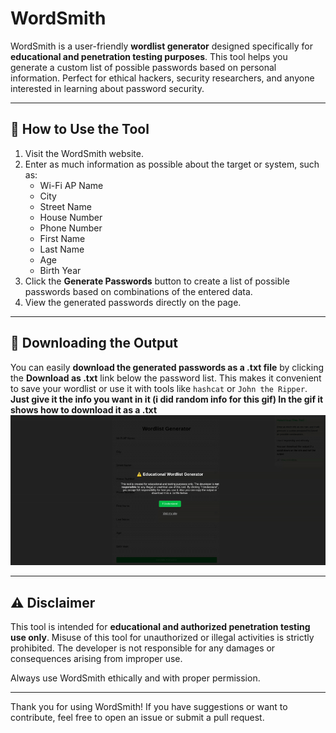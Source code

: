 # WordSmith

WordSmith is a user-friendly **wordlist generator** designed specifically for **educational and penetration testing purposes**. This tool helps you generate a custom list of possible passwords based on personal information. Perfect for ethical hackers, security researchers, and anyone interested in learning about password security.

---

## 🚀 How to Use the Tool

1. Visit the WordSmith website.
2. Enter as much information as possible about the target or system, such as:
   - Wi-Fi AP Name
   - City
   - Street Name
   - House Number
   - Phone Number
   - First Name
   - Last Name
   - Age
   - Birth Year
3. Click the **Generate Passwords** button to create a list of possible passwords based on combinations of the entered data.
4. View the generated passwords directly on the page.

---

## 💾 Downloading the Output

You can easily **download the generated passwords as a .txt file** by clicking the **Download as .txt** link below the password list. This makes it convenient to save your wordlist or use it with tools like `hashcat` or `John the Ripper`.
<strong>Just give it the info you want in it (i did random info for this gif) In the gif it shows how to download it as a .txt</strong>
![Example animation](example.gif)

---

## ⚠️ Disclaimer

This tool is intended for **educational and authorized penetration testing use only**. Misuse of this tool for unauthorized or illegal activities is strictly prohibited. The developer is not responsible for any damages or consequences arising from improper use.

Always use WordSmith ethically and with proper permission.

---

Thank you for using WordSmith! If you have suggestions or want to contribute, feel free to open an issue or submit a pull request.
